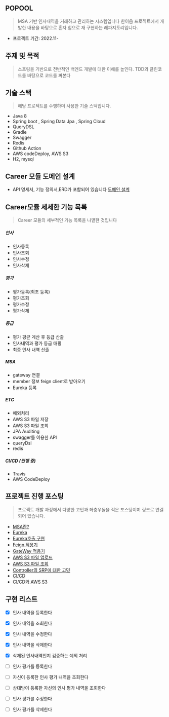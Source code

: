 ## POPOOL
> MSA 기반 인사내역을 거래하고 관리하는 시스템입니다
> 한이음 프로젝트에서 개발한 내용을 바탕으로 혼자 힘으로 재 구현하는 레파지토리입니다.

- 프로젝트 기간: 2022.11-

## 주제 및 목적

> 스프링을 기반으로 전반적인 백엔드 개발에 대한 이해를 높인다.
> TDD와 클린코드를 바탕으로 코드를 짜본다

## 기술 스택
> 해당 프로젝트를 수행하며 사용한 기술 스택입니다.

- Java 8
- Spring boot , Spring Data Jpa , Spring Cloud
- QueryDSL
- Gradle
- Swagger
- Redis
- Github Action
- AWS codeDeploy, AWS S3
- H2, mysql

## Career 모듈 도메인 설계
- API 명세서, 기능 정의서,ERD가 포함되어 있습니다
  [도메인 설계](https://www.notion.so/CAREER-46ffed72a0f0494f8a330fb9725ef7d5)
## Career모듈 세세한 기능 목록
> Career 모듈의 세부적인 기능 목록을 나열한 것입니다

##### 인사
- 인사등록
- 인사조회
- 인사수정
- 인사삭제

##### 평가
- 평가등록(최초 등록)
- 평가조회
- 평가수정
- 평가삭제

##### 등급
- 평가 평균 계산 후 등급 산출
- 인사내역과 평가 등급 매핑
- 최종 인사 내역 산출

##### MSA
- gateway 연결
- member 정보 feign client로 받아오기
- Eureka 등록

##### ETC
- 에외처리
- AWS S3 파일 저장
- AWS S3 파일 조회
- JPA Auditing
- swagger를 이용한 API
- queryDsl
- redis

##### CI/CD (진행 중)
- Travis
- AWS CodeDeploy


## 프로젝트 진행 포스팅
> 프로젝트 개발 과정에서 다양한 고민과 좌충우돌을 적은 포스팅이며 링크로 연결되어 있습니다.

- [MSA란?](https://sienna1022.tistory.com/m/entry/%ED%95%9C%EC%9D%B4%EC%9D%8C-%ED%94%84%EB%A1%9C%EC%A0%9D%ED%8A%B8-MSA-%ED%94%84%EB%A1%9C%EC%A0%9D%ED%8A%B8-1)
- [Eureka](https://sienna1022.tistory.com/m/entry/%ED%95%9C%EC%9D%B4%EC%9D%8C-MSA%ED%94%84%EB%A1%9C%EC%A0%9D%ED%8A%B8-2-Eureka-%EC%84%9C%EB%B2%84%ED%81%B4%EB%9D%BC%EC%9D%B4%EC%96%B8%ED%8A%B8-%EC%84%A4%EC%A0%95)
- [Eureka호출 구현](https://sienna1022.tistory.com/m/entry/%ED%95%9C%EC%9D%B4%EC%9D%8CMSA%ED%94%84%EB%A1%9C%EC%A0%9D%ED%8A%B83-%EC%84%9C%EB%B9%84%EC%8A%A4-%ED%98%B8%EC%B6%9C-%EA%B5%AC%ED%98%84)
- [Feign 적용기](https://sienna1022.tistory.com/m/entry/%ED%95%9C%EC%9D%B4%EC%9D%8C-MSA-%ED%94%84%EB%A1%9C%EC%A0%9D%ED%8A%B84-feign-client-%EC%A0%81%EC%9A%A9%ED%95%98%EA%B8%B0)
- [GateWay 적용기](https://sienna1022.tistory.com/m/entry/%ED%95%9C%EC%9D%B4%EC%9D%8C-MSA-%ED%94%84%EB%A1%9C%EC%A0%9D%ED%8A%B85-Spring-Cloud-Gateway-%EC%82%AC%EC%9A%A9%ED%95%98%EA%B8%B0)
- [AWS S3 파일 업로드](https://sienna1022.tistory.com/m/entry/%ED%95%9C%EC%9D%B4%EC%9D%8C-%EC%8A%A4%ED%94%84%EB%A7%81-AWS-S3-%ED%8C%8C%EC%9D%BC-%EC%97%85%EB%A1%9C%EB%93%9C-%EB%B0%8F-controller-%EC%97%90%EB%9F%AC-%ED%95%B4%EA%B2%B0)
- [AWS S3 파일 조회](https://sienna1022.tistory.com/m/entry/%ED%95%9C%EC%9D%B4%EC%9D%8C-AWS-S3-%EC%A0%80%EC%9E%A5%ED%95%9C-%EC%9D%B4%EB%AF%B8%EC%A7%80-%EA%B0%80%EC%A0%B8%EC%99%80%EC%84%9C-%EC%8A%A4%ED%94%84%EB%A7%81%EB%B6%80%ED%8A%B8-%EC%A1%B0%ED%9A%8C%ED%95%98%EA%B8%B0)
- [Controller의 SRP에 대한 고민](https://sienna1022.tistory.com/m/entry/%ED%95%9C%EC%9D%B4%EC%9D%8CController%EB%8A%94-SRP%EB%8B%A8%EC%9D%BC-%EC%B1%85%EC%9E%84-%EC%9B%90%EC%B9%99%EC%9D%84-%EC%A7%80%ED%82%A4%EB%8A%94%EA%B1%B8%EA%B9%8C)
- [CI/CD](https://sienna1022.tistory.com/m/entry/%ED%95%9C%EC%9D%B4%EC%9D%8C-CICD)
- [CI/CD와 AWS S3](https://sienna1022.tistory.com/m/entry/%ED%95%9C%EC%9D%B4%EC%9D%8C-CICD-%EC%99%80-S3)


## 구현 리스트
- [X] 인사 내역을 등록한다
- [X] 인사 내역을 조회한다
- [X] 인사 내역을 수정한다
- [X] 인사 내역을 삭제한다
- [X] 삭제된 인사내역인지 검증하는 예외 처리
- [ ] 인사 평가를 등록한다
- [ ] 자신이 등록한 인사 평가 내역을 조회한다
- [ ] 상대방이 등록한 자신의 인사 평가 내역을 조회한다
- [ ] 인사 평가를 수정한다
- [ ] 인사 평가를 삭제한다


